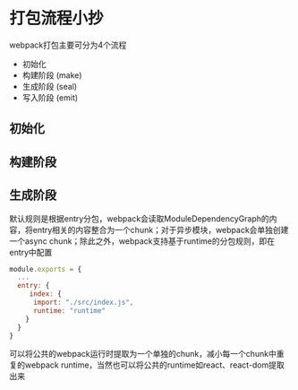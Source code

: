 # 打包流程小抄
webpack打包主要可分为4个流程
- 初始化
- 构建阶段 (make)
- 生成阶段 (seal)
- 写入阶段 (emit)

## 初始化

## 构建阶段

## 生成阶段
默认规则是根据entry分包，webpack会读取ModuleDependencyGraph的内容，将entry相关的内容整合为一个chunk；对于异步模块，webpack会单独创建一个async chunk；除此之外，webpack支持基于runtime的分包规则，即在entry中配置
```js
module.exports = {
  ...
  entry: {
     index: {
      import: "./src/index.js",
      runtime: "runtime"
    }
  }
}
```
可以将公共的webpack运行时提取为一个单独的chunk，减小每一个chunk中重复的webpack runtime，当然也可以将公共的runtime如react、react-dom提取出来
